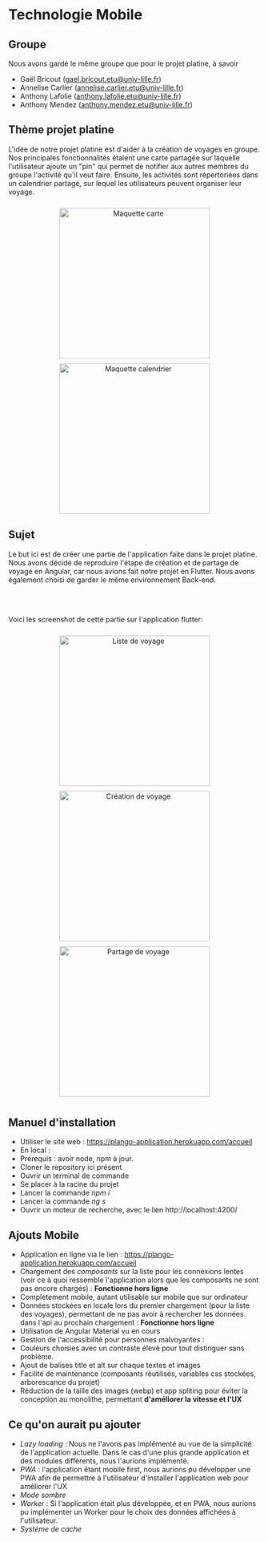Technologie Mobile
===

Groupe
---

Nous avons gardé le même groupe que pour le projet platine, à savoir
* Gaël Bricout (gael.bricout.etu@univ-lille.fr)
* Annelise Carlier (annelise.carlier.etu@univ-lille.fr)
* Anthony Lafolie (anthony.lafolie.etu@univ-lille.fr)
* Anthony Mendez (anthony.mendez.etu@univ-lille.fr)

Thème projet platine
---
L'idée de notre projet platine est d'aider à la création de voyages en groupe. Nos principales fonctionnalités étaient une carte partagée sur laquelle l'utilisateur ajoute un "pin" qui permet de notifier aux autres membres du groupe l'activité qu'il veut faire.
Ensuite, les activités sont répertoriées dans un calendrier partagé, sur lequel les utilisateurs peuvent organiser leur voyage.
<div align=center>
  <img align=top src="src/assets/img/screen2.jpg" alt="Maquette carte" style="width:300px;margin:10px;"/>
  <img align=top src="src/assets/img/screen1.jpg" alt="Maquette calendrier" style="width:300px;margin:10px:"/>
</div>

Sujet
---

Le but ici est de créer une partie de l'application faite dans le projet platine. <br>
Nous avons décidé de reproduire l'étape de création et de partage de voyage en Angular, car nous avions fait notre projet en Flutter. Nous avons également choisi de garder le même environnement Back-end.

<br><br>

Voici les screenshot de cette partie sur l'application flutter:
<div align=center>
  <img align=top src="src/assets/img/screen_list.jpg" alt="Liste de voyage" style="width:300px;margin:10px;"/>
  <img align=top src="src/assets/img/screen_create.jpg" alt="Création de voyage" style="width:300px;margin:10px:"/>
  <img align=top src="src/assets/img/screen_share.jpg" alt="Partage de voyage" style="width:300px;margin:10px;"/>
</div>

Manuel d'installation
---

* Utiliser le site web : https://plango-application.herokuapp.com/accueil
* En local :
 * Prérequis : avoir node, npm à jour.
 * Cloner le repository ici présent
 * Ouvrir un terminal de commande
 * Se placer à la racine du projet
 * Lancer la commande *npm i*
 * Lancer la commande *ng s*
 * Ouvrir un moteur de recherche, avec le lien http://localhost:4200/

Ajouts Mobile
---

* Application en ligne via le lien : https://plango-application.herokuapp.com/accueil
* Chargement des *composants* sur la liste pour les connexions lentes (voir ce à quoi ressemble l'application alors que les composants ne sont pas encore chargés) : **Fonctionne hors ligne**
* Completement mobile, autant utilisable sur mobile que sur ordinateur
* Données stockées en locale lors du premier chargement (pour la liste des voyages), permettant de ne pas avoir à rechercher les données dans l'api au prochain chargement : **Fonctionne hors ligne**
* Utilisation de Angular Material vu en cours
* Gestion de l'accessibilité pour personnes malvoyantes :
 * Couleurs choisies avec un contraste élevé pour tout distinguer sans problème.
 * Ajout de balises title et alt sur chaque textes et images
* Facilité de maintenance (composants réutilisés, variables css stockées, arborescance du projet)
* Réduction de la taille des images (webp) et app spliting pour éviter la conception au monolithe, permettant **d'améliorer la vitesse et l'UX**

Ce qu'on aurait pu ajouter
---
* *Lazy loading* : Nous ne l'avons pas implémenté au vue de la simplicité de l'application actuelle. Dans le cas d'une plus grande application et des modules différents, nous l'aurions implémenté.
* *PWA* : l'application étant mobile first, nous aurions pu développer une PWA afin de permettre à l'utilisateur d'installer l'application web pour améliorer l'UX
* *Mode sombre*
* *Worker* : Si l'application était plus développée, et en PWA, nous aurions pu implémenter un Worker pour le choix des données affichées à l'utilisateur.
* *Système de cache*
